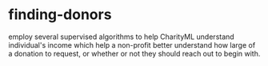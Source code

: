 # finding-donors
 employ several supervised algorithms to help CharityML understand individual's income which help a non-profit better understand how large of a donation to request, or whether or not they should reach out to begin with. 
